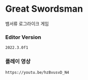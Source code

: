 # Great Swordsman
뱀서류 로그라이크 게임

### Editor Version
`2022.3.0f1`

### 플레이 영상
```
https://youtu.be/hzBvusvD_N4
```
